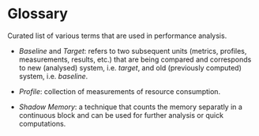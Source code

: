 # Glossary

Curated list of various terms that are used in performance analysis.

  - *Baseline* and *Target*: refers to two subsequent units (metrics, profiles, measurements,
      results, etc.) that are being compared and corresponds to new (analysed) system, i.e.
      *target*, and old (previously computed) system, i.e. *baseline*.

  - *Profile*: collection of measurements of resource consumption.

  - *Shadow Memory*: a technique that counts the memory separatly in a continuous block and can be
      used for further analysis or quick computations.
